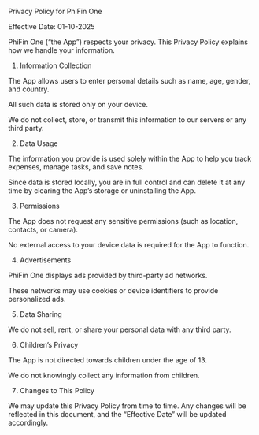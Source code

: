 Privacy Policy for PhiFin One

Effective Date: 01-10-2025

PhiFin One (“the App”) respects your privacy. This Privacy Policy explains how we handle your information.

1. Information Collection

The App allows users to enter personal details such as name, age, gender, and country.

All such data is stored only on your device.

We do not collect, store, or transmit this information to our servers or any third party.

2. Data Usage

The information you provide is used solely within the App to help you track expenses, manage tasks, and save notes.

Since data is stored locally, you are in full control and can delete it at any time by clearing the App’s storage or uninstalling the App.

3. Permissions

The App does not request any sensitive permissions (such as location, contacts, or camera).

No external access to your device data is required for the App to function.

4. Advertisements

PhiFin One displays ads provided by third-party ad networks.

These networks may use cookies or device identifiers to provide personalized ads.

5. Data Sharing

We do not sell, rent, or share your personal data with any third party.

6. Children’s Privacy

The App is not directed towards children under the age of 13.

We do not knowingly collect any information from children.

7. Changes to This Policy

We may update this Privacy Policy from time to time. Any changes will be reflected in this document, and the “Effective Date” will be updated accordingly.

